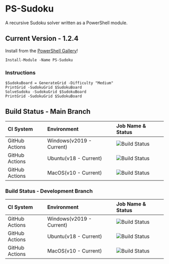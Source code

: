 # PS-Sudoku
A recursive Sudoku solver written as a PowerShell module.

## Current Version - 1.2.4
Install from the [PowerShell Gallery](https://www.powershellgallery.com/packages/PS-Sudoku/1.2.2)!
```pwsh
Install-Module -Name PS-Sudoku
```
### Instructions
```pwsh
$SudokuBoard = GenerateGrid -Difficulty "Medium"
PrintGrid -SudokuGrid $SudokuBoard
SolveSudoku -SudokuGrid $SudokuBoard
PrintGrid -SudokuGrid $SudokuBoard
```

## Build Status - Main Branch
| CI System | Environment | Job Name & Status |
| :--- | :--- | :--- |
| GitHub Actions | Windows(v2019 - Current) | ![Build Status](https://github.com/DavisHenckel/Powershell-CICD/actions/workflows/WindowsProd.yml/badge.svg)  |
| GitHub Actions | Ubuntu(v18 - Current) | ![Build Status](https://github.com/DavisHenckel/Powershell-CICD/actions/workflows/LinuxProd.yml/badge.svg) |  
| GitHub Actions | MacOS(v10 - Current) | ![Build Status](https://github.com/DavisHenckel/Powershell-CICD/actions/workflows/MacOSProd.yml/badge.svg)

### Build Status - Development Branch
| CI System | Environment | Job Name & Status |
| :--- | :--- | :--- |
| GitHub Actions | Windows(v2019 - Current) | ![Build Status](https://github.com/DavisHenckel/Powershell-CICD/actions/workflows/WindowsDev.yml/badge.svg)  |
| GitHub Actions | Ubuntu(v18 - Current) | ![Build Status](https://github.com/DavisHenckel/Powershell-CICD/actions/workflows/LinuxDev.yml/badge.svg) |  
| GitHub Actions | MacOS(v10 - Current) | ![Build Status](https://github.com/DavisHenckel/Powershell-CICD/actions/workflows/MacOSDev.yml/badge.svg)
